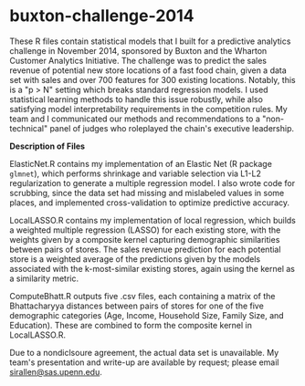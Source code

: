 # buxton-challenge-2014

These R files contain statistical models that I built for a predictive analytics challenge in November 2014, sponsored by Buxton and the Wharton Customer Analytics Initiative. The challenge was to predict the sales revenue of potential new store locations of a fast food chain, given a data set with sales and over 700 features for 300 existing locations. Notably, this is a "p > N" setting which breaks standard regression models. I used statistical learning methods to handle this issue robustly, while also satisfying model interpretability requirements in the competition rules. My team and I communicated our methods and recommendations to a "non-technical" panel of judges who roleplayed the chain's executive leadership.

**Description of Files**

ElasticNet.R contains my implementation of an Elastic Net (R package `glmnet`), which performs shrinkage and variable selection via L1-L2 regularization to generate a multiple regression model. I also wrote code for scrubbing, since the data set had missing and mislabeled values in some places, and implemented cross-validation to optimize predictive accuracy.

LocalLASSO.R contains my implementation of local regression, which builds a weighted multiple regression (LASSO) for each existing store, with the weights given by a composite kernel capturing demographic similarities between pairs of stores. The sales revenue prediction for each potential store is a weighted average of the predictions given by the models associated with the k-most-similar existing stores, again using the kernel as a similarity metric.

ComputeBhatt.R outputs five .csv files, each containing a matrix of the Bhattacharyya distances between pairs of stores for one of the five demographic categories (Age, Income, Household Size, Family Size, and Education). These are combined to form the composite kernel in LocalLASSO.R.

Due to a nondiclsoure agreement, the actual data set is unavailable. My team's presentation and write-up are available by request; please email sirallen@sas.upenn.edu.
